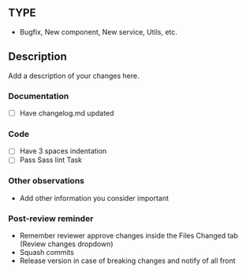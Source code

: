 ## TYPE
- Bugfix, New component, New service, Utils, etc.

## Description
Add a description of your changes here.

### Documentation
- [ ] Have changelog.md updated

### Code
- [ ] Have 3 spaces indentation
- [ ] Pass Sass lint Task

### Other observations
- Add other information you consider important

### Post-review reminder
- Remember reviewer approve changes inside the Files Changed tab (Review changes dropdown)
- Squash commits
- Release version in case of breaking changes and notify of all front
